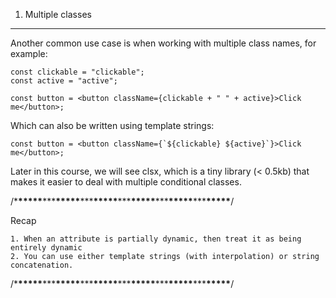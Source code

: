 1. Multiple classes

---

Another common use case is when working with multiple class names, for example:

```
const clickable = "clickable";
const active = "active";

const button = <button className={clickable + " " + active}>Click me</button>;
```

Which can also be written using template strings:

```
const button = <button className={`${clickable} ${active}`}>Click me</button>;
```

Later in this course, we will see clsx, which is a tiny library (< 0.5kb) that makes it easier to deal with multiple conditional classes.

/\***\*\*\*\*\***\*\*\***\*\*\*\*\***\*\*\***\*\*\*\*\***\*\*\***\*\*\*\*\***\*\*\***\*\*\*\*\***\*\*\***\*\*\*\*\***/

Recap

    1. When an attribute is partially dynamic, then treat it as being entirely dynamic
    2. You can use either template strings (with interpolation) or string concatenation.

/\***\*\*\*\*\***\*\*\***\*\*\*\*\***\*\*\***\*\*\*\*\***\*\*\***\*\*\*\*\***\*\*\***\*\*\*\*\***\*\*\***\*\*\*\*\***/
